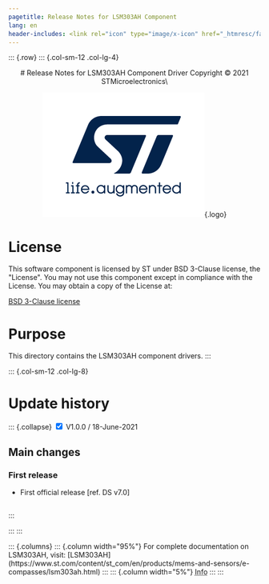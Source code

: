 ```yaml
---
pagetitle: Release Notes for LSM303AH Component
lang: en
header-includes: <link rel="icon" type="image/x-icon" href="_htmresc/favicon.png" />
---
```


::: {.row}
::: {.col-sm-12 .col-lg-4}

<center>
# Release Notes for LSM303AH Component Driver
Copyright &copy; 2021 STMicroelectronics\

[![ST logo](_htmresc/st_logo_2020.png)](https://www.st.com){.logo}
</center>

# License

This software component is licensed by ST under BSD 3-Clause license, the "License".
You may not use this component except in compliance with the License. You may obtain a copy of the License at:

[BSD 3-Clause license](https://opensource.org/licenses/BSD-3-Clause)

# Purpose

This directory contains the LSM303AH component drivers.
:::

::: {.col-sm-12 .col-lg-8}
# Update history

::: {.collapse}
<input type="checkbox" id="collapse-section1" checked aria-hidden="true">
<label for="collapse-section1" aria-hidden="true">V1.0.0 / 18-June-2021</label>
<div>			

## Main changes

### First release

- First official release [ref. DS v7.0]

##

</div>
:::

:::
:::

<footer class="sticky">
::: {.columns}
::: {.column width="95%"}
For complete documentation on LSM303AH,
visit:
[LSM303AH](https://www.st.com/content/st_com/en/products/mems-and-sensors/e-compasses/lsm303ah.html)
:::
::: {.column width="5%"}
<abbr title="Based on template cx566953 version 2.0">Info</abbr>
:::
:::
</footer>
